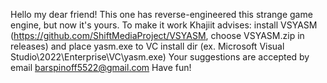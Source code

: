 Hello my dear friend! This one has reverse-engineered this strange game engine, but now it's yours.
To make it work Khajiit advises:
install VSYASM (https://github.com/ShiftMediaProject/VSYASM, choose VSYASM.zip in releases) and place yasm.exe to VC install dir (ex. Microsoft Visual Studio\2022\Enterprise\VC\yasm.exe)
Your suggestions are accepted by email barspinoff5522@gmail.com
Have fun!
